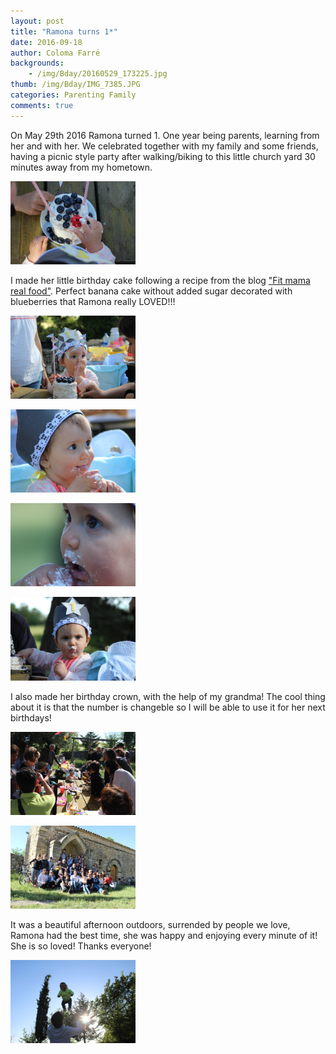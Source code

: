 ```yaml
---
layout: post
title: "Ramona turns 1*"
date: 2016-09-18
author: Coloma Farré
backgrounds:
    - /img/Bday/20160529_173225.jpg
thumb: /img/Bday/IMG_7385.JPG
categories: Parenting Family
comments: true
---
```


On May 29th 2016 Ramona turned 1. One year being parents, learning from her and with her. We celebrated together with my family and some friends, having a picnic style party after walking/biking to this little church yard 30 minutes away from my hometown.

<a href="/img/Bday/IMG_7339.jpg"> <img border="0" alt="Caption goes here" src = "/img/Bday/IMG_7339.jpg" width = "200"></a>

I made her little birthday cake following a recipe from the blog <a href="http://www.fitmamarealfood.com/babys-first-smash-cake-healthy-no-sugar-banana-cake/">"Fit mama real food"</a>. Perfect banana cake without added sugar decorated with blueberries that Ramona really LOVED!!!

<a href="/img/Bday/IMG_7331.jpg"> <img border="0" alt="Caption goes here" src = "/img/Bday/IMG_7331.jpg" width = "200"></a>

<a href="/img/Bday/IMG_7362.jpg"> <img border="0" alt="Caption goes here" src = "/img/Bday/IMG_7362.jpg" width = "200"></a>

<a href="/img/Bday/IMG_7405.jpg"> <img border="0" alt="Caption goes here" src = "/img/Bday/IMG_7405.jpg" width = "200"></a>

<a href="/img/Bday/IMG_7400.JPG"> <img border="0" alt="Caption goes here" src = "/img/Bday/IMG_7400.JPG" width = "200"></a>

I also made her birthday crown, with the help of my grandma! The cool thing about it is that the number is changeble so I will be able to use it for her next birthdays!

<a href="/img/Bday/IMG_7347.jpg"> <img border="0" alt="Caption goes here" src = "/img/Bday/IMG_7347.jpg" width = "200"></a>

<a href="/img/Bday/IMG_7417.jpg"> <img border="0" alt="Caption goes here" src = "/img/Bday/IMG_7417.jpg" width = "200"></a>





It was a beautiful afternoon outdoors, surrended by people we love, Ramona had the best time, she was happy and enjoying every minute of it! She is so loved! Thanks everyone!


<a href="/img/Bday/IMG_7580.jpg"> <img border="0" alt="Caption goes here" src = "/img/Bday/IMG_7580.jpg" width = "200"></a>
